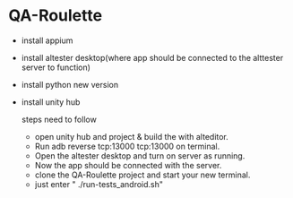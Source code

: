 # QA-Roulette

- install appium
- install altester desktop(where app should be connected to the alttester server to function)
- install python new version
- install unity hub

  steps need to follow
  - open unity hub and project & build the with alteditor.
  - Run adb reverse tcp:13000 tcp:13000 on terminal.
  - Open the altester desktop and turn on server as running.
  - Now the app should be connected with the server.
  - clone the QA-Roulette project and start your new terminal.
  - just enter " ./run-tests_android.sh"
